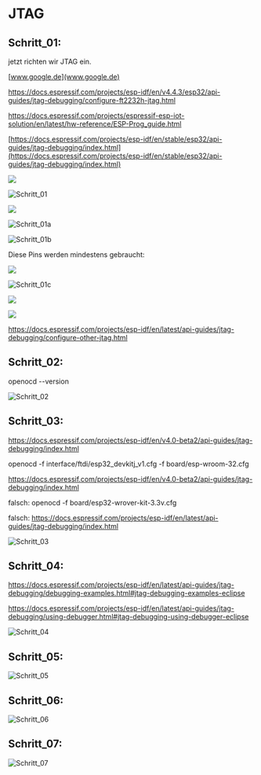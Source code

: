 # JTAG

## Schritt\_01:

jetzt richten wir JTAG ein.

[www.google.de](www.google.de)

https://docs.espressif.com/projects/esp-idf/en/v4.4.3/esp32/api-guides/jtag-debugging/configure-ft2232h-jtag.html

https://docs.espressif.com/projects/espressif-esp-iot-solution/en/latest/hw-reference/ESP-Prog_guide.html

[https://docs.espressif.com/projects/esp-idf/en/stable/esp32/api-guides/jtag-debugging/index.html](https://docs.espressif.com/projects/esp-idf/en/stable/esp32/api-guides/jtag-debugging/index.html)

![](https://user-images.githubusercontent.com/69573151/203028255-a0b5e911-0242-4ecf-957d-ef70e81c8e86.png)

![Schritt_01](https://raw.githubusercontent.com/Meisterschulen-am-Ostbahnhof-Munchen/Install-ISOBUS-Environment-docs/main/images/JTAG/Schritt_01.png)

![](https://user-images.githubusercontent.com/69573151/203028640-6106a050-2190-4467-86d0-e956cf905026.png)

![Schritt_01a](https://raw.githubusercontent.com/Meisterschulen-am-Ostbahnhof-Munchen/Install-ISOBUS-Environment-docs/main/images/JTAG/Schritt_01a.jpeg)

![Schritt_01b](https://raw.githubusercontent.com/Meisterschulen-am-Ostbahnhof-Munchen/Install-ISOBUS-Environment-docs/main/images/JTAG/Schritt_01b.jpeg)

Diese Pins werden mindestens gebraucht:

![](https://user-images.githubusercontent.com/69573151/203024137-ff74b56a-aa9c-4492-a743-da31df66fcb3.png)

![Schritt_01c](https://raw.githubusercontent.com/Meisterschulen-am-Ostbahnhof-Munchen/Install-ISOBUS-Environment-docs/main/images/JTAG/Schritt_01c.jpeg)

![](https://user-images.githubusercontent.com/69573151/203024448-ca6c2e56-4927-4140-aa36-bdfda1c0fcc1.png)

![](https://user-images.githubusercontent.com/69573151/203026388-1db50d10-e977-4246-aa9e-0755429acaee.png)

https://docs.espressif.com/projects/esp-idf/en/latest/api-guides/jtag-debugging/configure-other-jtag.html

## Schritt\_02:

openocd --version

![Schritt_02](https://raw.githubusercontent.com/Meisterschulen-am-Ostbahnhof-Munchen/Install-ISOBUS-Environment-docs/main/images/JTAG/Schritt_02.png)

## Schritt\_03:

https://docs.espressif.com/projects/esp-idf/en/v4.0-beta2/api-guides/jtag-debugging/index.html

openocd -f interface/ftdi/esp32\_devkitj\_v1.cfg -f board/esp-wroom-32.cfg

https://docs.espressif.com/projects/esp-idf/en/v4.0-beta2/api-guides/jtag-debugging/index.html

falsch: openocd -f board/esp32-wrover-kit-3.3v.cfg

falsch: https://docs.espressif.com/projects/esp-idf/en/latest/api-guides/jtag-debugging/index.html

![Schritt_03](https://raw.githubusercontent.com/Meisterschulen-am-Ostbahnhof-Munchen/Install-ISOBUS-Environment-docs/main/images/JTAG/Schritt_03.png)

## Schritt\_04:

https://docs.espressif.com/projects/esp-idf/en/latest/api-guides/jtag-debugging/debugging-examples.html#jtag-debugging-examples-eclipse

https://docs.espressif.com/projects/esp-idf/en/latest/api-guides/jtag-debugging/using-debugger.html#jtag-debugging-using-debugger-eclipse

![Schritt_04](https://raw.githubusercontent.com/Meisterschulen-am-Ostbahnhof-Munchen/Install-ISOBUS-Environment-docs/main/images/JTAG/Schritt_04.png)

## Schritt\_05:

![Schritt_05](https://raw.githubusercontent.com/Meisterschulen-am-Ostbahnhof-Munchen/Install-ISOBUS-Environment-docs/main/images/JTAG/Schritt_05.png)

## Schritt\_06:

![Schritt_06](https://raw.githubusercontent.com/Meisterschulen-am-Ostbahnhof-Munchen/Install-ISOBUS-Environment-docs/main/images/JTAG/Schritt_06.png)

## Schritt\_07:

![Schritt_07](https://raw.githubusercontent.com/Meisterschulen-am-Ostbahnhof-Munchen/Install-ISOBUS-Environment-docs/main/images/JTAG/Schritt_07.png)
